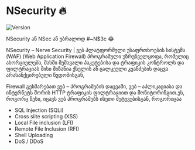 # NSecurity 🔥

![Version](https://camo.githubusercontent.com/11c4047229b275301990437883a552b74b6377f6af0f2a5e002e908189ef9648/68747470733a2f2f696d672e736869656c64732e696f2f62616467652f56657273696f6e2d312e302d627269676874677265656e2e7376673f6d61784167653d323539323030)

NSecurity ან NSec ან უბრალოდ #~N$3c 😂

NSecurity – Nerve Security | ვებ პლატფორმული უსაფრთხოების სისტემა (WAF) (Web Application Firewall) პროგრამული უზრუნველყოფა, რომელიც ახორციელებს, მასში შემავალი პაკეტებისა და ტრაფიკის კონტროლს და ფილტრაციას მისი მიზანია ქსელის ან ცალკეული კვანძების დაცვა არასანქცირებული წვდომისგან, 

Firewall გეხმარებათ ვებ – პროგრამების დაცვაში, ვებ – აპლიკაციასა და ინტერნეტს შორის HTTP ტრაფიკის ფილტრაციით და მონიტორინგით.ეს, როგორც წესი, იცავს ვებ პროგრამებს ისეთი შეტევებისგან, როგორიცაა

- SQL Injection (SQLi)
- Cross siite scripting (XSS)
- Local File inclusion (LFI)
- Remote File Inclusion (RFI)
- Shell Uploading
- DoS / DDoS
